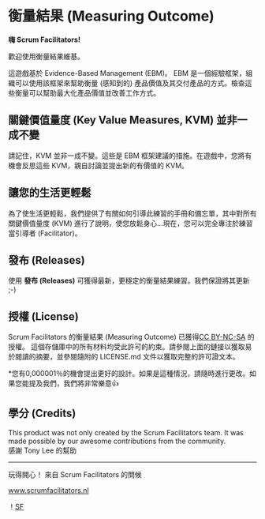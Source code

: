 # 衡量結果 (Measuring Outcome)

**嗨 Scrum Facilitators!**

歡迎使用衡量結果維基。

這遊戲基於 Evidence-Based Management (EBM)。 EBM 是一個經驗框架，組織可以使用該框架來幫助衡量 (感知到的) 產品價值及其交付產品的方式。檢查這些衡量可以幫助最大化產品價值並改善工作方式。

## 關鍵價值量度 (Key Value Measures, KVM) 並非一成不變

請記住，KVM 並非一成不變。這些是 EBM 框架建議的措施。在遊戲中，您將有機會反思這些 KVM，親自討論並提出新的有價值的 KVM。

## 讓您的生活更輕鬆

為了使生活更輕鬆，我們提供了有關如何引導此練習的手冊和備忘單，其中對所有關鍵價值量度 (KVM) 進行了說明，使您放鬆身心...現在，您可以完全專注於練習當引導者 (Facilitator)。

## 發布 (Releases)

使用 **發布 (Releases)** 可獲得最新，更穩定的衡量結果練習。我們保證將其更新 ;-)

## 授權 (License)

Scrum Facilitators 的衡量結果 (Measuring Outcome) 已獲得[CC BY-NC-SA](https://creativecommons.org/licenses/by-nc-sa/4.0/) 的授權。 這個存儲庫中的所有材料均受此許可的約束。請參閱上面的鏈接以獲取易於閱讀的摘要，並參閱隨附的 LICENSE.md 文件以獲取完整的許可證文本。

*您有0,000001％的機會提出更好的設計。如果是這種情況，請隨時進行更改。如果您能提及我們，我們將非常樂意👍

## 學分 (Credits)
This product was not only created by the Scrum Facilitators team. It was made possible by our awesome contributions from the community.  
感謝 Tony Lee 的幫助

***

玩得開心！
來自 Scrum Facilitators 的問候

www.scrumfacilitators.nl

！[SF](https://www.scrumfacilitators.nl/wp-content/uploads/2020/04/cropped-SCRUMFACILITATOR_Mesa-de-trabajo-1-150x150-1-1.png)
